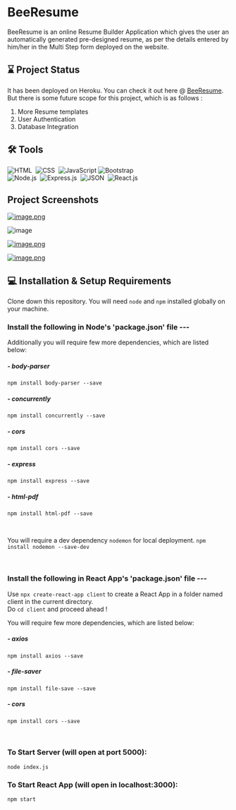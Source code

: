 # BeeResume

BeeResume is an online Resume Builder Application which gives the user an automatically generated pre-designed resume, as per the details entered by him/her in the Multi Step form deployed on the website.

## ⌛ Project Status

It has been deployed on Heroku. You can check it out here @ <a href= "https://https://bee-resume.herokuapp.com/">BeeResume</a>.<br>
But there is some future scope for this project, which is as follows :

1) More Resume templates
2) User Authentication
3) Database Integration

## 🛠️ Tools

![HTML](https://img.shields.io/badge/-HTML-05122A?style=flat&logo=HTML5)&nbsp;
![CSS](https://img.shields.io/badge/-CSS-05122A?style=flat&logo=CSS3&logoColor=1572B6)&nbsp;
![JavaScript](https://img.shields.io/badge/-JavaScript-05122A?style=flat&logo=javascript)
![Bootstrap](https://img.shields.io/badge/-Bootstrap-05122A?style=flat&logo=bootstrap&logoColor=563D7C)\
![Node.js](https://img.shields.io/badge/-Node.js-05122A?style=flat&logo=node.js)&nbsp;
![Express.js](https://img.shields.io/badge/-Express.js-05122A?style=flat&logo=express)&nbsp;
![JSON](https://img.shields.io/badge/-JSON-05122A?style=flat&logo=json&logoColor=A8B9CC)&nbsp;
![React.js](https://img.shields.io/badge/-React.js-05122A?logo=react&style=flat)&nbsp;

## Project Screenshots

[![image.png](https://i.postimg.cc/W39rsphj/image.png)](https://postimg.cc/Q9TVb3Qn)

![image](https://user-images.githubusercontent.com/55477675/124509258-40433280-ddef-11eb-84e1-85d3132f7c66.png)

[![image.png](https://i.postimg.cc/x8wRMGMt/image.png)](https://postimg.cc/9wBZj7x7)

[![image.png](https://i.postimg.cc/YSCsp33W/image.png)](https://postimg.cc/gx1Ds31z)

## 💻 Installation & Setup Requirements

Clone down this repository. You will need `node` and `npm` installed globally on your machine.  

### Install the following in Node's 'package.json' file ---

Additionally you will require few more dependencies, which are listed below:

##### - body-parser
`npm install body-parser --save`

##### - concurrently
`npm install concurrently --save`

##### - cors
`npm install cors --save`

##### - express
`npm install express --save`

##### - html-pdf
`npm install html-pdf --save`

<br>

You will require a dev dependency `nodemon` for local deployment.
`npm install nodemon --save-dev`

<br>

### Install the following in React App's 'package.json' file ---

Use `npx create-react-app client` to create a React App in a folder named client in the current directory.<br>
Do `cd client` and proceed ahead !

You will require few more dependencies, which are listed below:

##### - axios
`npm install axios --save`

##### - file-saver
`npm install file-save --save`

##### - cors
`npm install cors --save`

<br>

### To Start Server (will open at port 5000):

`node index.js`

### To Start React App (will open in localhost:3000):

`npm start`
  
